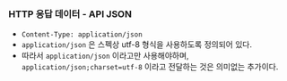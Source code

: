 ### HTTP 응답 데이터 - API JSON

- `Content-Type: application/json`
- `application/json` 은 스펙상 utf-8 형식을 사용하도록 정의되어 있다.
- 따라서 `application/json` 이라고만 사용해야하며, `application/json;charset=utf-8` 이라고 전달하는 것은 의미없는 추가이다.
